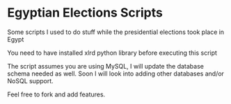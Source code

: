 Egyptian Elections Scripts
==========================

Some scripts I used to do stuff while the presidential elections took place in Egypt

You need to have installed xlrd python library before executing this script

The script assumes you are using MySQL, I will update the database schema needed as well. Soon I will look into adding other databases and/or NoSQL support.

Feel free to fork and add features.
